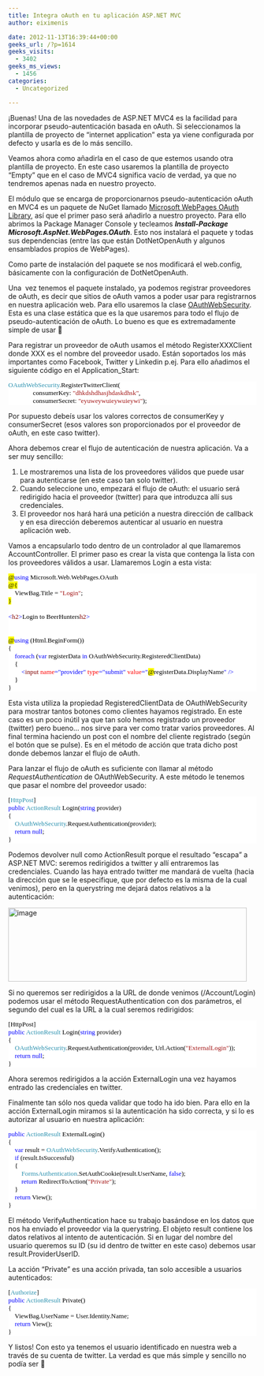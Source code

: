 ```yaml
---
title: Integra oAuth en tu aplicación ASP.NET MVC
author: eiximenis

date: 2012-11-13T16:39:44+00:00
geeks_url: /?p=1614
geeks_visits:
  - 3402
geeks_ms_views:
  - 1456
categories:
  - Uncategorized

---
```

¡Buenas! Una de las novedades de ASP.NET MVC4 es la facilidad para incorporar pseudo-autenticación basada en oAuth. Si seleccionamos la plantilla de proyecto de “internet application” esta ya viene configurada por defecto y usarla es de lo más sencillo.

Veamos ahora como añadirla en el caso de que estemos usando otra plantilla de proyecto. En este caso usaremos la plantilla de proyecto “Empty” que en el caso de MVC4 significa vacío de verdad, ya que no tendremos apenas nada en nuestro proyecto.

El módulo que se encarga de proporcionarnos pseudo-autenticación oAuth en MVC4 es un paquete de NuGet llamado <a href="http://nuget.org/packages/Microsoft.AspNet.WebPages.OAuth" target="_blank" rel="noopener noreferrer">Microsoft WebPages OAuth Library</a>, así que el primer paso será añadirlo a nuestro proyecto. Para ello abrimos la Package Manager Console y tecleamos _**Install-Package Microsoft.AspNet.WebPages.OAuth**_. Esto nos instalará el paquete y todas sus dependencias (entre las que están DotNetOpenAuth y algunos ensamblados propios de WebPages).

Como parte de instalación del paquete se nos modificará el web.config,&#160; básicamente con la configuración de DotNetOpenAuth.

Una&#160; vez tenemos el paquete instalado, ya podemos registrar proveedores de oAuth, es decir que sitios de oAuth vamos a poder usar para registrarnos en nuestra aplicación web. Para ello usaremos la clase <a href="http://msdn.microsoft.com/es-es/library/microsoft.web.webpages.oauth.oauthwebsecurity(v=vs.111).aspx" target="_blank" rel="noopener noreferrer">OAuthWebSecurity</a>. Esta es una clase estática que es la que usaremos para todo el flujo de pseudo-autenticación de oAuth. Lo bueno es que es extremadamente simple de usar 🙂

Para registrar un proveedor de oAuth usamos el método RegisterXXXClient donde XXX es el nombre del proveedor usado. Están soportados los más importantes como Facebook, Twitter y Linkedin p.ej. Para ello añadimos el siguiente código en el Application_Start:

<div style="font-size: 10pt; font-family: consolas; background: white; color: black">
  <p style="margin: 0px">
    <span style="color: #2b91af">OAuthWebSecurity</span>.RegisterTwitterClient(
  </p>
  
  <p style="margin: 0px">
    &#160;&#160;&#160;&#160;&#160;&#160;&#160;&#160;&#160;&#160;&#160;&#160;&#160;&#160; consumerKey: <span style="color: #a31515">"dhkdshdhasjhdaskdhsk"</span>,
  </p>
  
  <p style="margin: 0px">
    &#160;&#160;&#160;&#160;&#160;&#160;&#160;&#160;&#160;&#160;&#160;&#160;&#160;&#160; consumerSecret: <span style="color: #a31515">"eyuweywuieywuieywi"</span>);
  </p></p>
</div>

Por supuesto debeís usar los valores correctos de consumerKey y consumerSecret (esos valores son proporcionados por el proveedor de oAuth, en este caso twitter).

Ahora debemos crear el flujo de autenticación de nuestra aplicación. Va a ser muy sencillo:

  1. Le mostraremos una lista de los proveedores válidos que puede usar para autenticarse (en este caso tan solo twitter). 
  2. Cuando seleccione uno, empezará el flujo de oAuth: el usuario será redirigido hacia el proveedor (twitter) para que introduzca allí sus credenciales. 
  3. El proveedor nos hará hará una petición a nuestra dirección de callback y en esa dirección deberemos autenticar al usuario en nuestra aplicación web. 

Vamos a encapsularlo todo dentro de un controlador al que llamaremos AccountController. El primer paso es crear la vista que contenga la lista con los proveedores válidos a usar. Llamaremos Login a esta vista:

<div style="font-size: 10pt; font-family: consolas; background: white; color: black">
  <p style="margin: 0px">
    <span style="background: yellow">@</span><span style="color: blue">using</span> Microsoft.Web.WebPages.OAuth
  </p>
  
  <p style="margin: 0px">
    <span style="background: yellow">@{</span>
  </p>
  
  <p style="margin: 0px">
    &#160;&#160;&#160; ViewBag.Title = <span style="color: #a31515">"Login"</span>;
  </p>
  
  <p style="margin: 0px">
    <span style="background: yellow">}</span>
  </p>
  
  <p style="margin: 0px">
    &#160;
  </p>
  
  <p style="margin: 0px">
    <span style="color: blue"><</span><span style="color: maroon">h2</span><span style="color: blue">></span>Login to BeerHunters<span style="color: blue"></</span><span style="color: maroon">h2</span><span style="color: blue">></span>
  </p>
  
  <p style="margin: 0px">
    &#160;
  </p>
  
  <p style="margin: 0px">
    &#160;
  </p>
  
  <p style="margin: 0px">
    <span style="background: yellow">@</span><span style="color: blue">using</span> (Html.BeginForm())
  </p>
  
  <p style="margin: 0px">
    {
  </p>
  
  <p style="margin: 0px">
    &#160;&#160;&#160; <span style="color: blue">foreach</span> (<span style="color: blue">var</span> registerData <span style="color: blue">in</span> OAuthWebSecurity.RegisteredClientData)
  </p>
  
  <p style="margin: 0px">
    &#160;&#160;&#160; {
  </p>
  
  <p style="margin: 0px">
    &#160;&#160;&#160;&#160;&#160;&#160;&#160; <span style="color: blue"><</span><span style="color: maroon">input</span> <span style="color: red">name</span><span style="color: blue">="provider"</span> <span style="color: red">type</span><span style="color: blue">="submit"</span> <span style="color: red">value</span><span style="color: blue">="</span><span style="background: yellow">@</span>registerData.DisplayName<span style="color: blue">"</span> <span style="color: blue">/></span>
  </p>
  
  <p style="margin: 0px">
    &#160;&#160;&#160; }
  </p>
  
  <p style="margin: 0px">
    }
  </p></p>
</div>

Esta vista utiliza la propiedad RegisteredClientData de OAuthWebSecurity para mostrar tantos botones como clientes hayamos registrado. En este caso es un poco inútil ya que tan solo hemos registrado un proveedor (twitter) pero bueno… nos sirve para ver como tratar varios proveedores. Al final termina haciendo un post con el nombre del cliente registrado (según el botón que se pulse). Es en el método de acción que trata dicho post donde debemos lanzar el flujo de oAuth.

Para lanzar el flujo de oAuth es suficiente con llamar al método _RequestAuthentication_ de OAuthWebSecurity. A este método le tenemos que pasar el nombre del proveedor usado:

<div style="font-size: 10pt; font-family: consolas; background: white; color: black">
  <p style="margin: 0px">
    [<span style="color: #2b91af">HttpPost</span>]
  </p>
  
  <p style="margin: 0px">
    <span style="color: blue">public</span> <span style="color: #2b91af">ActionResult</span> Login(<span style="color: blue">string</span> provider)
  </p>
  
  <p style="margin: 0px">
    {
  </p>
  
  <p style="margin: 0px">
    &#160;&#160;&#160; <span style="color: #2b91af">OAuthWebSecurity</span>.RequestAuthentication(provider);
  </p>
  
  <p style="margin: 0px">
    &#160;&#160;&#160; <span style="color: blue">return</span> <span style="color: blue">null</span>;
  </p>
  
  <p style="margin: 0px">
    }
  </p></p>
</div>

Podemos devolver null como ActionResult porque el resultado “escapa” a ASP.NET MVC: seremos redirigidos a twitter y allí entraremos las credenciales. Cuando las haya entrado twitter me mandará de vuelta (hacia la dirección que se le especifique, que por defecto es la misma de la cual venimos), pero en la querystring me dejará datos relativos a la autenticación:

[<img title="image" style="border-left-width: 0px; border-right-width: 0px; background-image: none; border-bottom-width: 0px; padding-top: 0px; padding-left: 0px; display: inline; padding-right: 0px; border-top-width: 0px" border="0" alt="image" src="http://geeks.ms/cfs-file.ashx/__key/CommunityServer.Blogs.Components.WeblogFiles/etomas/image_5F00_thumb_5F00_0AD0E8AC.png" width="484" height="150" />][1]

Si no queremos ser redirigidos a la URL de donde venimos (/Account/Login) podemos usar el método RequestAuthentication con dos parámetros, el segundo del cual es la URL a la cual seremos redirigidos:

<div style="font-size: 10pt; font-family: consolas; background: white; color: black">
  <p style="margin: 0px">
    [<span style="color: #2b9
1af">HttpPost</span>]
  </p>
  
  <p style="margin: 0px">
    <span style="color: blue">public</span> <span style="color: #2b91af">ActionResult</span> Login(<span style="color: blue">string</span> provider)
  </p>
  
  <p style="margin: 0px">
    {
  </p>
  
  <p style="margin: 0px">
    &#160;&#160;&#160; <span style="color: #2b91af">OAuthWebSecurity</span>.RequestAuthentication(provider, Url.Action(<span style="color: #a31515">"ExternalLogin"</span>));
  </p>
  
  <p style="margin: 0px">
    &#160;&#160;&#160; <span style="color: blue">return</span> <span style="color: blue">null</span>;
  </p>
  
  <p style="margin: 0px">
    }
  </p></p>
</div>

Ahora seremos redirigidos a la acción ExternalLogin una vez hayamos entrado las credenciales en twitter.

Finalmente tan sólo nos queda validar que todo ha ido bien. Para ello en la acción ExternalLogin miramos si la autenticación ha sido correcta, y si lo es autorizar al usuario en nuestra aplicación:

<div style="font-size: 10pt; font-family: consolas; background: white; color: black">
  <p style="margin: 0px">
    <span style="color: blue">public</span> <span style="color: #2b91af">ActionResult</span> ExternalLogin()
  </p>
  
  <p style="margin: 0px">
    {
  </p>
  
  <p style="margin: 0px">
    &#160;&#160;&#160; <span style="color: blue">var</span> result = <span style="color: #2b91af">OAuthWebSecurity</span>.VerifyAuthentication();
  </p>
  
  <p style="margin: 0px">
    &#160;&#160;&#160; <span style="color: blue">if</span> (result.IsSuccessful)
  </p>
  
  <p style="margin: 0px">
    &#160;&#160;&#160; {
  </p>
  
  <p style="margin: 0px">
    &#160;&#160;&#160;&#160;&#160;&#160;&#160; <span style="color: #2b91af">FormsAuthentication</span>.SetAuthCookie(result.UserName, <span style="color: blue">false</span>);
  </p>
  
  <p style="margin: 0px">
    &#160;&#160;&#160;&#160;&#160;&#160;&#160; <span style="color: blue">return</span> RedirectToAction(<span style="color: #a31515">"Private"</span>);
  </p>
  
  <p style="margin: 0px">
    &#160;&#160;&#160; }
  </p>
  
  <p style="margin: 0px">
    &#160;&#160;&#160; <span style="color: blue">return</span> View();
  </p>
  
  <p style="margin: 0px">
    }
  </p></p>
</div>

El método VerifyAuthentication hace su trabajo basándose en los datos que nos ha enviado el proveedor via la querystring. El objeto result contiene los datos relativos al intento de autenticación. Si en lugar del nombre del usuario queremos su ID (su id dentro de twitter en este caso) debemos usar result.ProviderUserID.

La acción “Private” es una acción privada, tan solo accesible a usuarios autenticados:

<div style="font-size: 10pt; font-family: consolas; background: white; color: black">
  <p style="margin: 0px">
    [<span style="color: #2b91af">Authorize</span>]
  </p>
  
  <p style="margin: 0px">
    <span style="color: blue">public</span> <span style="color: #2b91af">ActionResult</span> Private()
  </p>
  
  <p style="margin: 0px">
    {
  </p>
  
  <p style="margin: 0px">
    &#160;&#160;&#160; ViewBag.UserName = User.Identity.Name;
  </p>
  
  <p style="margin: 0px">
    &#160;&#160;&#160; <span style="color: blue">return</span> View();
  </p>
  
  <p style="margin: 0px">
    }
  </p></p>
</div>

Y listos! Con esto ya tenemos el usuario identificado en nuestra web a través de su cuenta de twitter. La verdad es que más simple y sencillo no podía ser 🙂

 [1]: http://geeks.ms/cfs-file.ashx/__key/CommunityServer.Blogs.Components.WeblogFiles/etomas/image_5F00_05627808.png
